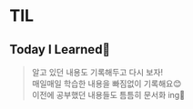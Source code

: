 # TIL

## Today I Learned🌱

> 알고 있던 내용도 기록해두고 다시 보자! <br>
> 매일매일 학습한 내용을 빠짐없이 기록해요😊 <br>
> 이전에 공부했던 내용들도 틈틈히 문서화 ing💬
